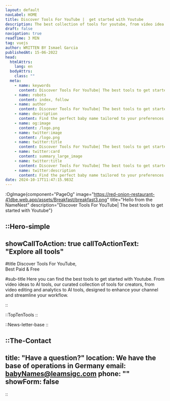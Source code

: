 ```yaml
---
layout: default
navLabel: HOME
title: Discover Tools For YouTube |  get started with Youtube
description: The best collection of tools for youtube, from video idea to editing to ai generated tools.
draft: false
navigation: true
readTime: 3 MIN
tag: vuejs
author: WRITTEN BY Ismael Garcia
publishedAt: 15-06-2022
head:
  htmlAttrs:
    lang: en
  bodyAttrs:
    class: ""
  meta:
    - name: keywords
      content: Discover Tools For YouTube| The best tools to get started with Youtube
    - name: robots
      content: index, follow
    - name: author
      content: Discover Tools For YouTube| The best tools to get started with Youtube
    - name: description
      content: Find the perfect baby name tailored to your preferences with NameNest! Explore unique, meaningful, and culturally significant baby names that match your style, values, and heritage.
    - name: og:image
      content: /logo.png
    - name: twitter:image
      content: /logo.png
    - name: twitter:title
      content: Discover Tools For YouTube| The best tools to get started with Youtube
    - name: twitter:card
      content: summary_large_image
    - name: twitter:title
      content: Discover Tools For YouTube| The best tools to get started with Youtube
    - name: twitter:description
      content: Find the perfect baby name tailored to your preferences with NameNest! Explore unique, meaningful, and culturally significant baby names that match your style, values, and heritage.
date: 2024-10-17T11:47:15.983Z
---
```

:OgImage{component="PageOg" image="https://red-onion-restaurant-41dbe.web.app/assets/Breakfast/breakfast3.png" title="Hello from the NameNest" description="Discover Tools For YouTube| The best tools to get started with Youtube"}


::Hero-simple
---
showCallToAction: true
callToActionText: "Explore all tools"
---

#title
Discover Tools For YouTube, <br> Best <span class="text-green-500">Paid</span> & <span class="text-green-500">Free</span><br>

#sub-title
Here you can find the best tools to get started with Youtube. From video ideas to AI tools, our curated collection of tools for creators, from video editing and analytics to AI tools, designed to enhance your channel and streamline your workflow.

::


<div class='my-20'></div>

::TopTenTools
::


<div class='my-20'></div>

::News-letter-base
::
<div class='my-20'></div>

::The-Contact
---
title:  "Have a question?"
location: We have the base of operations in Germany
email: babyNames@leamsigc.com
phone: ""
showForm: false
---
::
